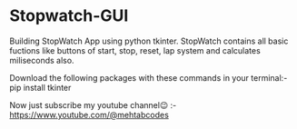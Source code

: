 # Stopwatch-GUI
 Building StopWatch App using python tkinter. StopWatch contains all basic fuctions like buttons of start, stop, reset, lap system and calculates miliseconds also.
 
Download the following packages with these commands in your terminal:-
pip install tkinter

Now just subscribe my youtube channel😉 :- https://www.youtube.com/@mehtabcodes